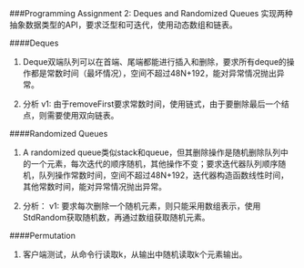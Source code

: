 ###Programming Assignment 2: Deques and Randomized Queues
实现两种抽象数据类型的API，要求泛型和可迭代，使用动态数组和链表。

####Deques
1. Deque双端队列可以在首端、尾端都能进行插入和删除，要求所有deque的操作都是常数时间（最坏情况），空间不超过48N+192，能对异常情况抛出异常。

2. 分析
v1: 由于removeFirst要求常数时间，使用链式，由于要删除最后一个结点，则需要使用双向链表。

####Randomized Queues
1. A randomized queue类似stack和queue，但其删除操作是随机删除队列中的一个元素，每次迭代的顺序随机，其他操作不变；要求迭代器队列顺序随机，队列操作常数时间，空间不超过48N+192，迭代器构造函数线性时间，其他常数时间，能对异常情况抛出异常。

2. 分析：
v1: 要求每次删除一个随机元素，则只能采用数组表示，使用StdRandom获取随机数，再通过数组获取随机元素。

####Permutation
1. 客户端测试，从命令行读取k，从输出中随机读取k个元素输出。

